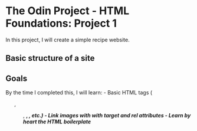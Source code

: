 # The Odin Project - HTML Foundations: Project 1
In this project, I will create a simple recipe website. 

## Basic structure of a site


## Goals
By the time I completed this, I will learn:
    - Basic HTML tags (<ul>, <ol>, <strong>, <em>, etc.)
    - Link images with <a> with target and rel attributes
    - Learn by heart the HTML boilerplate